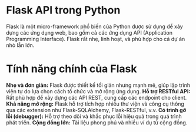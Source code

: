 # Flask API trong Python
Flask là một micro-framework phổ biến của Python được sử dụng để xây dựng các ứng dụng web, bao gồm cả các ứng dụng API (Application Programming Interface). Flask rất nhẹ, linh hoạt, và phù hợp cho cả dự án nhỏ lẫn lớn.

# Tính năng chính của Flask
**Nhẹ và đơn giản:** Flask được thiết kế tối giản nhưng mạnh mẽ, giúp lập trình viên tự do lựa chọn cách tổ chức và mở rộng ứng dụng.
**Hỗ trợ RESTful API:** Rất phù hợp để xây dựng các API REST, cung cấp các endpoint cho client.
**Khả năng mở rộng:** Flask hỗ trợ tích hợp nhiều thư viện và công cụ thông qua các extension như Flask-SQLAlchemy, Flask-RESTful, v.v.
**Có trình gỡ lỗi (debugger):** Hỗ trợ theo dõi và khắc phục lỗi hiệu quả trong quá trình phát triển.
**Cộng đồng lớn:** Tài liệu phong phú và nhiều ví dụ từ cộng đồng.
